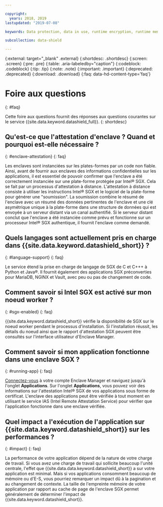 ```yaml
---

copyright:
  years: 2018, 2019
lastupdated: "2019-07-08"

keywords: Data protection, data in use, runtime encryption, runtime memory encryption, encrypted memory, Intel SGX, software guard extensions, Fortanix runtime encryption

subcollection: data-shield

---
```


{:external: target="_blank" .external}
{:shortdesc: .shortdesc}
{:screen: .screen}
{:pre: .pre}
{:table: .aria-labeledby="caption"}
{:codeblock: .codeblock}
{:tip: .tip}
{:note: .note}
{:important: .important}
{:deprecated: .deprecated}
{:download: .download}
{:faq: data-hd-content-type='faq'}

# Foire aux questions
{: #faq}

Cette foire aux questions fournit des réponses aux questions courantes sur le service {{site.data.keyword.datashield_full}}.
{: shortdesc}


## Qu'est-ce que l'attestation d'enclave ? Quand et pourquoi est-elle nécessaire ?
{: #enclave-attestation}
{: faq}

Les enclaves sont instanciées sur les plates-formes par un code non fiable. Ainsi, avant de fournir aux enclaves des informations confidentielles sur les applications, il est essentiel de pouvoir confirmer que l'enclave a été correctement instanciée sur une plate-forme protégée par Intel® SGX. Cela se fait par un processus d'attestation à distance. L'attestation à distance consiste à utiliser les instructions Intel® SGX et le logiciel de la plate-forme pour générer une "soumission". La soumission combine le résumé de l'enclave avec un résumé des données pertinentes de l'enclave et une clé asymétrique unique à la plate-forme dans une structure de données qui est envoyée à un serveur distant via un canal authentifié. Si le serveur distant conclut que l'enclave a été instanciée comme prévu et fonctionne sur un processeur Intel® SGX authentique, il fournit l'enclave comme demandé.


## Quels langages sont actuellement pris en charge dans {{site.data.keyword.datashield_short}} ?
{: #language-support}
{: faq}

Le service étend la prise en charge de langage de SGX de C et C+++ à Python et Java®. Il fournit également des applications SGX préconverties pour MariaDB, NGINX et Vault, avec peu ou pas de changement de code.


##	Comment savoir si Intel SGX est activé sur mon noeud worker ?
{: #sgx-enabled}
{: faq}

{{site.data.keyword.datashield_short}} vérifie la disponibilité de SGX sur le noeud worker pendant le processus d'installation. Si l'installation réussit, les détails du noeud ainsi que le rapport d'attestation SGX peuvent être consultés sur l'interface utilisateur d'Enclave Manager.


##	Comment savoir si mon application fonctionne dans une enclave SGX ?
{: #running-app}
{: faq}

[Connectez-vous](/docs/services/data-shield?topic=data-shield-enclave-manager#em-signin) à votre compte Enclave Manager et naviguez jusqu'à l'onglet **Applications**. Sur l'onglet **Applications**, vous pouvez voir des informations sur l'attestation Intel® SGX de vos applications sous forme de certificat. L'enclave des applications peut être vérifiée à tout moment en utilisant le service IAS (Intel Remote Attestation Service) pour vérifier que l'application fonctionne dans une enclave vérifiée.



## Quel impact a l'exécution de l'application sur {{site.data.keyword.datashield_short}} sur les performances ?
{: #impact}
{: faq}


La performance de votre application dépend de la nature de votre charge de travail. Si vous avez une charge de travail qui sollicite beaucoup l'unité centrale, l'effet que {{site.data.data.keyword.datashield_short}} a sur votre application est minimal. Mais si vos applications consomment beaucoup de mémoire ou d'E-S, vous pourriez remarquer un impact dû à la pagination et au changement de contexte. La taille de l'empreinte mémoire de votre application par rapport au cache de page de l'enclave SGX permet généralement de déterminer l'impact de {{site.data.keyword.datashield_short}}.
